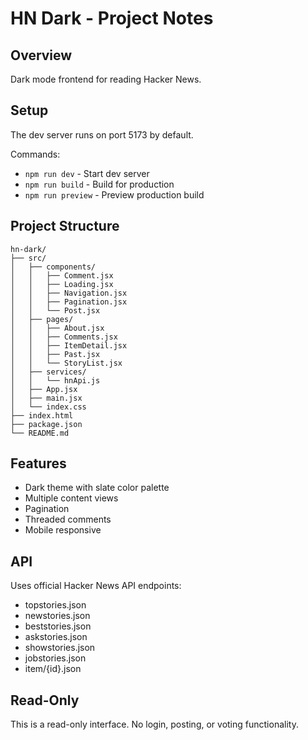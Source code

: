 # HN Dark - Project Notes

## Overview

Dark mode frontend for reading Hacker News.

## Setup

The dev server runs on port 5173 by default.

Commands:
- `npm run dev` - Start dev server
- `npm run build` - Build for production
- `npm run preview` - Preview production build

## Project Structure

```
hn-dark/
├── src/
│   ├── components/
│   │   ├── Comment.jsx
│   │   ├── Loading.jsx
│   │   ├── Navigation.jsx
│   │   ├── Pagination.jsx
│   │   └── Post.jsx
│   ├── pages/
│   │   ├── About.jsx
│   │   ├── Comments.jsx
│   │   ├── ItemDetail.jsx
│   │   ├── Past.jsx
│   │   └── StoryList.jsx
│   ├── services/
│   │   └── hnApi.js
│   ├── App.jsx
│   ├── main.jsx
│   └── index.css
├── index.html
├── package.json
└── README.md
```

## Features

- Dark theme with slate color palette
- Multiple content views
- Pagination
- Threaded comments
- Mobile responsive

## API

Uses official Hacker News API endpoints:
- topstories.json
- newstories.json
- beststories.json
- askstories.json
- showstories.json
- jobstories.json
- item/{id}.json

## Read-Only

This is a read-only interface. No login, posting, or voting functionality.
